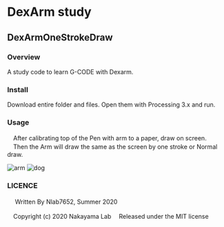 DexArm study
====
## DexArmOneStrokeDraw

### Overview

  A study code to learn G-CODE with Dexarm.

### Install 
 Download entire folder and files.
 Open them with Processing 3.x and run.

### Usage
　After calibrating top of the Pen with arm to a paper, draw on screen.
　Then the Arm will draw the same as the screen by one stroke or Normal draw.
 
![arm](https://user-images.githubusercontent.com/53891066/91298407-f3f49280-e7da-11ea-9e99-bf575e732066.JPG)
![dog](https://user-images.githubusercontent.com/53891066/91298419-f6ef8300-e7da-11ea-8462-c06707a256b6.JPG)


### LICENCE
 　
Written By Nlab7652, Summer 2020

 　Copyright (c) 2020 Nakayama Lab
 　Released under the MIT license
